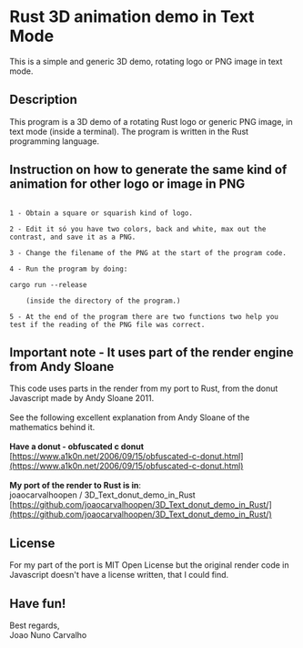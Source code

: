 # Rust 3D animation demo in Text Mode
This is a simple and generic 3D demo, rotating logo or PNG image in text mode. 

## Description
This program is a 3D demo of a rotating Rust logo or generic PNG image, in text mode (inside a terminal). The program is written in the Rust programming language.

## Instruction on how to generate the same kind of animation for other logo or image in PNG

```

1 - Obtain a square or squarish kind of logo.

2 - Edit it só you have two colors, back and white, max out the contrast, and save it as a PNG.    

3 - Change the filename of the PNG at the start of the program code.

4 - Run the program by doing:

cargo run --release  

    (inside the directory of the program.)    

5 - At the end of the program there are two functions two help you test if the reading of the PNG file was correct.

```

## Important note - It uses part of the render engine from Andy Sloane 
This code uses parts in the render from my port to Rust, from the donut Javascript made by Andy Sloane 2011. <br>
<br>
See the following excellent explanation from Andy Sloane of the mathematics behind it. <br>
<br>
**Have a donut - obfuscated c donut** <br>
[https://www.a1k0n.net/2006/09/15/obfuscated-c-donut.html](https://www.a1k0n.net/2006/09/15/obfuscated-c-donut.html) <br>
<br>
**My port of the render to Rust is in**: <br>
joaocarvalhoopen / 3D_Text_donut_demo_in_Rust <br>
[https://github.com/joaocarvalhoopen/3D_Text_donut_demo_in_Rust/](https://github.com/joaocarvalhoopen/3D_Text_donut_demo_in_Rust/)

## License
For my part of the port is MIT Open License but the original render code in Javascript doesn't have a license written, that I could find.

## Have fun!
Best regards, <br>
Joao Nuno Carvalho 
